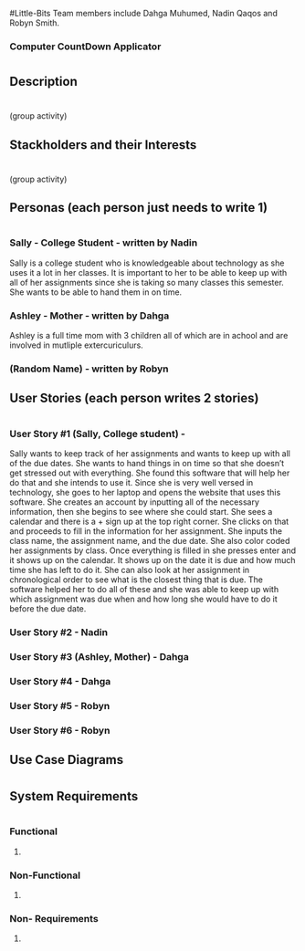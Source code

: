 #Little-Bits
Team members include Dahga Muhumed, Nadin Qaqos and Robyn Smith.

### Computer CountDown Applicator
# 

## Description
# 
(group activity)

## Stackholders and their Interests
# 
(group activity)




## Personas (each person just needs to write 1)
# 

### Sally - College Student  - written by Nadin
Sally is a college student who is knowledgeable about technology as she uses it a lot in her classes. It is important to her to be able to keep up with all of her assignments since she is taking so many classes this semester. She wants to be able to hand them in on time. 

### Ashley - Mother - written by Dahga
Ashley is a full time mom with 3 children all of which are in achool and are involved in mutliple extercuriculurs.  

### (Random Name) - written by Robyn


## User Stories (each person writes 2 stories)
# 

### User Story #1 (Sally, College student) -
 Sally wants to keep track of her assignments and wants to keep up with all of the due dates. She wants to hand things in on time so that she doesn’t get stressed out with everything. She found this software that will help her do that and she intends to use it. Since she is very well versed in technology, she goes to her laptop and opens the website that uses this software. She creates an account by inputting all of the necessary information, then she begins to see where she could start. She sees a calendar and there is a + sign up at the top right corner. She clicks on that and proceeds to fill in the information for her assignment. She inputs the class name, the assignment name, and the due date. She also color coded her assignments by class. Once everything is filled in she presses enter and it shows up on the calendar. It shows up on the date it is due and how much time she has left to do it. She can also look at her assignment in chronological order to see what is the closest thing that is due. The software helped her to do all of these and she was able to keep up with which assignment was due when and how long she would have to do it before the due date.  

### User Story #2 - Nadin 

### User Story #3 (Ashley, Mother) - Dahga


### User Story #4 - Dahga 

### User Story #5 - Robyn 

### User Story #6 - Robyn 

## Use Case Diagrams
# 

## System Requirements 
# 


### Functional 

1. 

### Non-Functional 

1. 

### Non- Requirements 
1.

